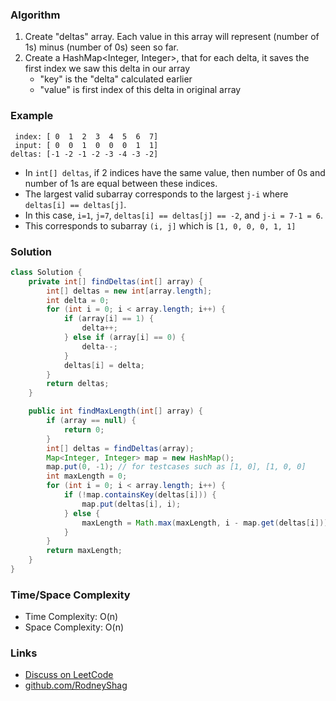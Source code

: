 ### Algorithm

1. Create "deltas" array. Each value in this array will represent (number of 1s) minus (number of 0s) seen so far.
1. Create a HashMap<Integer, Integer>, that for each delta, it saves the first index we saw this delta in our array
    - "key" is the "delta" calculated earlier
    - "value" is first index of this delta in original array

### Example

```
 index: [ 0  1  2  3  4  5  6  7]
 input: [ 0  0  1  0  0  0  1  1]
deltas: [-1 -2 -1 -2 -3 -4 -3 -2]
```

- In `int[] deltas`, if 2 indices have the same value, then number of 0s and number of 1s are equal between these indices.
- The largest valid subarray corresponds to the largest `j-i` where `deltas[i] == deltas[j]`.
- In this case, `i=1`, `j=7`, `deltas[i] == deltas[j] == -2`, and `j-i = 7-1 = 6`.
- This corresponds to subarray `(i, j]` which is `[1, 0, 0, 0, 1, 1]`

### Solution

```java
class Solution {
    private int[] findDeltas(int[] array) {
        int[] deltas = new int[array.length];
        int delta = 0;
        for (int i = 0; i < array.length; i++) {
            if (array[i] == 1) {
                delta++;
            } else if (array[i] == 0) {
                delta--;
            }
            deltas[i] = delta;
        }
        return deltas;
    }

    public int findMaxLength(int[] array) {
        if (array == null) {
            return 0;
        }
        int[] deltas = findDeltas(array);
        Map<Integer, Integer> map = new HashMap();
        map.put(0, -1); // for testcases such as [1, 0], [1, 0, 0]
        int maxLength = 0;
        for (int i = 0; i < array.length; i++) {
            if (!map.containsKey(deltas[i])) {
                map.put(deltas[i], i);
            } else {
                maxLength = Math.max(maxLength, i - map.get(deltas[i]));
            }
        }
        return maxLength;
    }
}
```

### Time/Space Complexity

-  Time Complexity: O(n)
- Space Complexity: O(n)

### Links

- [Discuss on LeetCode](https://leetcode.com/problems/contiguous-array/discuss/346192)
- [github.com/RodneyShag](https://github.com/RodneyShag)
